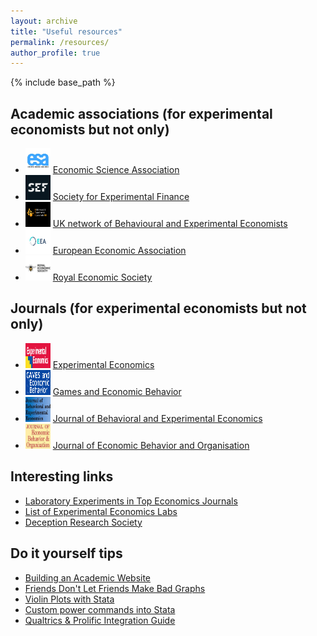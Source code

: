 ```yaml
---
layout: archive
title: "Useful resources"
permalink: /resources/
author_profile: true
---
```


{% include base_path %}

Academic associations (for experimental economists but not only)
-----
* <img src="/images/resources/esa.jpg" width="40" height="40"> <a href="https://www.economicscience.org/" target="_blank">Economic Science Association</a>
* <img src="/images/resources/sef.jpeg" width="40" height="40"> <a href="https://expfin.org/" target="_blank">Society for Experimental Finance</a>
* <img src="/images/resources/bee_uk.jpeg" width="40" height="40"> <a href="https://www.bee-uk.org/" target="_blank">UK network of Behavioural and Experimental Economists</a>
* <img src="/images/resources/eea.png" width="40" height="40"> <a href="https://www.eeassoc.org/" target="_blank">European Economic Association</a>
* <img src="/images/resources/res.jpeg" width="40" height="40"> <a href="https://res.org.uk/" target="_blank">Royal Economic Society</a>

Journals (for experimental economists but not only)
-----
* <img src="/images/resources/exec.jpg" width="40" height="40"> <a href="https://www.cambridge.org/core/journals/experimental-economics" target="_blank">Experimental Economics</a>
* <img src="/images/resources/geb.jpg" width="40" height="40"> <a href="https://www.sciencedirect.com/journal/games-and-economic-behavior" target="_blank">Games and Economic Behavior</a>
* <img src="/images/resources/jbee.jpg" width="40" height="40"> <a href="https://www.sciencedirect.com/journal/journal-of-behavioral-and-experimental-economics" target="_blank">Journal of Behavioral and Experimental Economics</a>
* <img src="/images/resources/jebo.jpg" width="40" height="40"> <a href="https://www.sciencedirect.com/journal/journal-of-economic-behavior-and-organization" target="_blank">Journal of Economic Behavior and Organisation</a>

Interesting links
-----
* <a href="https://docs.google.com/spreadsheets/d/1434ApdJsvdtRNIpDR_O3h-kmUffcL24_cJj7BXyCezs/edit?gid=491277435#gid=491277435" target="_blank">Laboratory Experiments in Top Economics Journals</a>
* <a href="https://docs.google.com/spreadsheets/d/1RN6ygDCSdl16rFzt2D_OOnZkqjv-1TyM1CMaIID8voY/edit?gid=1333208242#gid=1333208242" target="_blank">List of Experimental Economics Labs</a>
* <a href="https://deceptionresearchsociety.org/" target="_blank">Deception Research Society</a>

Do it yourself tips
-----
* <a href="https://jayrobwilliams.com/posts/2020/06/academic-website/" target="_blank">Building an Academic Website</a>
* <a href="https://github.com/cxli233/FriendsDontLetFriends" target="_blank">Friends Don't Let Friends Make Bad Graphs</a>
* <a href="https://github.com/benjann/violinplot" target="_blank">Violin Plots with Stata</a>
* <a href="https://www.stata.com/features/overview/add-your-own-power-and-sample-size-methods/" target="_blank">Custom power commands into Stata</a>
* <a href="https://researcher-help.prolific.com/en/article/fbbd36" target="_blank">Qualtrics & Prolific Integration Guide</a>

